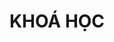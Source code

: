 ---
title : "KHOÁ HỌC"
service_list:
# service item loop
- name : "Giải Phẫu Cơ Thể Người"
  image : "images/icons/mobile-app.png"

- name : "Điêu Khắc Cơ Thể Người (Digital)"
  image : "images/icons/mobile-app.png"
  
# service item loop
- name : "Giải Phẫu Khuôn Mặt và Chân Dung"
  image : "images/icons/mobile-app.png"
  
# service item loop
- name : "Giải Phẫu Động Vật & Quái Vật"
  image : "images/icons/mobile-app.png"
  
# service item loop
- name : "Vẽ Gesture Cho Hiệu Quả"
  image : "images/icons/mobile-app.png"

# service item loop
- name : "Animation 2D"
  image : "images/icons/mobile-app.png"

# service item loop
- name : "Rigging Nhân Vật cho Production"
  image : "images/icons/marketing.png"

# service item loop
- name : "Houdini cho Artists"
  image : "images/icons/mobile-app.png"
  
# service item loop
- name : "Lập Trình Python và Qt trong Maya"
  image : "images/icons/software-development.png"
  
# custom style
custom_class: "" 
custom_attributes: "" 
custom_css: ""
---